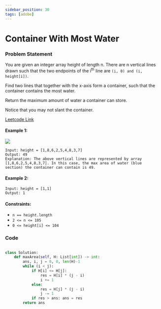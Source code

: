 ```yaml
---
sidebar_position: 30
tags: [adobe]
---
```


# Container With Most Water

### Problem Statement

You are given an integer array height of length n. There are n vertical lines drawn such that the two endpoints of the i<sup>th</sup> line are `(i, 0) and (i, height[i])`.

Find two lines that together with the x-axis form a container, such that the container contains the most water.

Return the maximum amount of water a container can store.

Notice that you may not slant the container.

[Leetcode Link](https://leetcode.com/problems/container-with-most-water/)

#### Example 1:

![](https://s3-lc-upload.s3.amazonaws.com/uploads/2018/07/17/question_11.jpg)

```
Input: height = [1,8,6,2,5,4,8,3,7]
Output: 49
Explanation: The above vertical lines are represented by array [1,8,6,2,5,4,8,3,7]. In this case, the max area of water (blue section) the container can contain is 49.
```

#### Example 2:

```
Input: height = [1,1]
Output: 1
```



#### Constraints:

- `n == height.length`
- `2 <= n <= 105`
- `0 <= height[i] <= 104`
### Code

```python title="Python Code"

class Solution:
    def maxArea(self, H: List[int]) -> int:
        ans, i, j = 0, 0, len(H)-1
        while (i < j):
            if H[i] <= H[j]:
                res = H[i] * (j - i)
                i += 1
            else:
                res = H[j] * (j - i)
                j -= 1
            if res > ans: ans = res
        return ans
    
```

